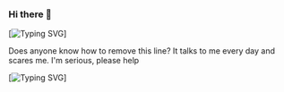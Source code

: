 ### Hi there 👋

[![Typing SVG](https://readme-typing-svg.demolab.com?font=Fira+Code&pause=1000&background=FFFFFF00&width=435&lines=I+am+cool+typing+line;I+will+make+you+successful;Trust+me.;And+give+me+your+money;Now!!!)]

Does anyone know how to remove this line? It talks to me every day and scares me. I'm serious, please help

[![Typing SVG](https://readme-typing-svg.demolab.com?font=Fira+Code&duration=3000&pause=600&color=F7290A&background=FFFFFF00&width=435&lines=SHUT+UP;(%E2%97%A3_%E2%97%A2))]

<!--
**Distrubilea8r/Distrubilea8r** is a ✨ _special_ ✨ repository because its `README.md` (this file) appears on your GitHub profile.

Here are some ideas to get you started:

- 🔭 I’m currently working on ...
- 🌱 I’m currently learning ...
- 👯 I’m looking to collaborate on ...
- 🤔 I’m looking for help with ...
- 💬 Ask me about ...
- 📫 How to reach me: ...
- 😄 Pronouns: ...
- ⚡ Fun fact: ...
-->
